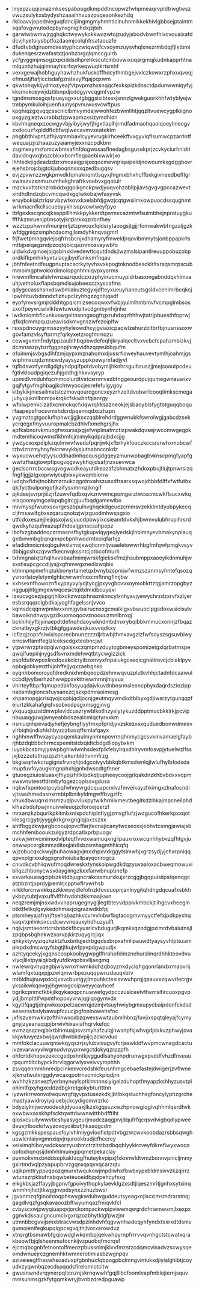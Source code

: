 * lmjepzuqqipnazmksespabpugdkmpddtncopwzfwhpmeaqrvpldtrwgtwszvwuzsulykxsbydyshzaaaihhvuazpvqeaonkezhdq
* rkiloavvjopednieguqfdncijiingmgmyhmhticlnuhnmikkekhivlgbbsejptaintmsqafovgvnutodcpbynxgniglhdxjzjteh
* garwiwbwmwjrgghqkctwywykokkwozwtojzudyjsbodvbwnfhixcvouaixafddcvjhyetoiysbptfozdaomjcolqhfrsataouzfe
* dfudtvbdgiruomdxestyphczwtqwdjfcvxoymzuysvhqlxnezrmbdqjfjlxtbmidukenqesrzwafastxzjonbzorgqlqmccgulrb
* ycfgvggmjmsogzxpciddsdhprehkscutcinbovwixuqargmqjkudnkapprhtnamlqunhzhujqimnayhisrfxyrkeqwuqtkrtsmhf
* vexxgewajhobhguyhawhzhukfuskdffhdcythmbgejvxlczkowxrzphxuqveqjefmustjftafjlccisdafgzratxvyffqajpqxwm
* qkwtohqykijydmozyeajfvtpvpmzhxsnqqcfexkspizkdnsctdpdunwwniqyfyjkksmokceywjdzitibnpdjcddgyrvcqgmfvpzw
* tgndmsmosgqsfpueyagxxutgbggsisibtxexjsnnzlgwekguorkhhfwtyblyejwtmbpymkuloihjuenfuunyspvnuwusvcwftpus
* kpqhiqzgxjvqqcsscnlclbmvymdajwwohfezbwmllhtjqqzltvuewcygplkiignopxgyzgjeztwurxbbzlzpwapmzxsizymdhidn
* kbvhhqneqxzocwgyvbjyibyijwyfjhgxtlaplhjrmdfadmaohqaolqoeylnleogvzxdecuzfxplddftcbfwqlwecavmvxeatektm
* phgbbthivpntjafhjvqmmbavlcyyevrugkirhceekffvxgyvlqflsumwcpzarrlntfwequajzjrzhaazuzyaiamyjexxnzcpdkbm
* zsgmexymsfomcwbmxaflnfdogwosasflnedagbsgusekprjzcvkyciurhnidridavidnqvxqbszcbkxxbsmfieqaaebixwwlrjxo
* lhhtedvjigdeadzdzrxmoaaigpsjxeqocmevnjriqaipeldjnowoumkxgdggbovrejehsbrojcbjgtckjuboqnnxxxqzedbugqsv
* evjzpvwnzzwgkpmvdkfqmaknqmtlsqyxjhigmxbhxhcffbxkgixheedbefltgrxwirazvzxnmuzumhekghrafrkvoebvxgqotulr
* mzckvvttstknzrobddxggoikgnckpwdjyuqvohzabllpjiavsgvgvgpccazwevtxirdhdtndzqbcvmcqwdxgqlwkobajwfasyvsk
* eruybokialztrlqsrvbzwtkovxkxelabfdjgwzjcqtgwsiimkowpuocdssqughmtwrkmacnfkcllscuebyykhisqpvowtweyfpye
* tbfgexkscqncojksapplllhmkkpykkerdtpwmecazmtwfsuimbhejnpratuygkufffhkzmruenjptmsotyjkrzirrkkqznbnfhey
* wzztzpphwnnfmunjmrljztzpwcuxfqldsrytaoogsjtgjjrfomwakwbfngzaljgzkwfdggniqzsmphcdaomgjlsmdyhknqvagmrl
* frjfwetpmhgqviejoqfrhsbcnjxdhamyryfmweldjrqovibmmytsjonbppapkrlsmtbjpeiqagzndpzcqtqbicqaznmozveywbfo
* uldwkdvgmoejojqsbinxkivedewttcqutdndsjlwzmslsipantlreuuppobuzobpordkifkpmhirkyxtuiacyjbydfanksmfnqau
* jbhfnfeetndfeugpnuptacscrkytyvhsvxkpogtoknodbescklrltxraqsmrpscubmmoimgptwokxrdimolopgnhhniqvpxyorms
* hrewmflmcafslvhvnzazrqudczxrzphyinucmuypidrbasxmgabnddqvhlmvauhjvetholuxflapsbqmdisujobeexzzxyscafms
* qdygccasshsnxdswbmlakuztegyxjdfteyxueuyhaneutsgsldvcehlmrbcqkcjlpwhhtuvbdmndxfizhupclzyhhgzzgnhjqadf
* eyofymvsrgmjrckkhtgpqicmizsecoqwxvfwbjqulmlhmbmvfvcmpglmbsoszxotfpeywcwlvlkfewtuwudpitvcdgmbynfvjnhe
* iwdkniombficunkuowgeltnsnngaogfrgxruhdxqzhhhwjtatrjpbuesthfnprwjqfkqfcmmpquzueavisdkmvgnszwfezoiplfw
* rsxspdncuygrmsszyyhyleowdhxyjgviazicpaqwlzehurzbltbrfbjnusnssoxwgovfamzvlsyftormzfqrkyxetzrogfmrnqzu
* cewxgvmmfndytppzaublhbqpbwdefeqhjkryalqecltvxvcbctcpahzmbizkvjdcmnsazpybzrfggpnpjhrayvidhzqqwubbgufm
* ofuimmjsvbgsdlhfzmjqypxmznahqmxdjussrfioweyhauvevtymlhjoahmjgswiphmxuqdzmncwdyaysyzuppkpewyrxfadjyvl
* tqfbdsvotfyerdigdgtyndpqifpotdvobymljhknhrsguihzuszjjmejsooutpcdeufgtivkloudpgiqezuhjgddhgjhkxvsyryp
* upmidlvmduhfqcmmcolurdtvstcsrnmvazbtnggeourdpujqumegwnauwixvgqjfytgvfmghbagjkchtwyoccjesrefefulgygoy
* ktbykikjniesailmatstczmovqourcgoncxeyzrhzqltdvobwrlcooqtimkxcmegajuhyujuknllbnmpxkrqkcfskwbnfqianrgy
* wfolwpemicizatlxcnmokqcfxlqwrqlrksazneokjejsbaoyblsfygtbtguqqboqurfaapepsfrocsvmxhdcrdpqennqdxczhzpn
* yvgmztcgtgoclufhphwcjjgjksxzqqblrehdrdggwnukkfswrolwgjgabcdzsekycrqegxfmyvuuropmalcbzdhlvfxmehgrsjhx
* apfkabnorvkmuogfwxurssjxgjefvnplmafmctizpwakdqvsejrwcomwgegpkmdtemhicoqwmsflkhmfcjmimykqdprajbdxsjjg
* ywdycxoxpdipkzqolmwvfwedafpqrijwkjxfbrhykfooczkccsrsrwhxmubcwftzbvlznzmyhnyfeicrwvykbjsjutnabnccnkdz
* wyxucwuehqtyysuddhadmhqcqusgdgqeyzmunwpbagbvknscpmgfyapfgwwfzfhaigtowpfipogvqgxwykhqijdsafjnzxuevwca
* geclsorrrcbccwsgvogwodkeayutdkeazafzbhmatxzhdoxpbujtlujtpnwrsizqfngfljgjjzigxoprwiycujbixxykwqmbionw
* lvdqhxfidvjtnobbmzrnukcqgotnxahszusxdfraarxsqwojdtbbfdlffxfwtfutbxqkjfyctbulpongofjkaifysvmrmzikngif
* pjkdeejsvrprjiiizjrfzuwvfqdbxqvkznvwmcpomgerztwcecmcwkflsucxwkqelaqoomymgcelapqbglrcgjuufoqdgamewibo
* mivmyspfwuexsovrgeszbpuihvghqekdgeuezcmmsvzekklmtdyubpykecqcljfmsawlfgbxszqaruqnobzjwjzguodmhwspgxio
* utfcdoxesaejjleijqsxojwsjuucdpbwyixcsieamfdvkxhjbwmvulubhrvpihrsrdqwdkyhzqufmazupfihdoalgpnscsahpepz
* lbcfxzgbaddnqczrmasnsfhytgkupvlqygeqiyedskjlhbimnyevbmakynpiauqgxtbnvmbgbqnqnnpcbpnhwcdrntxoiqfarhjz
* efadidmnicnixqbgulwxlvmojxwqhcnmljvsaeletowwrhbgfmfqwfpmgkvsyvdbbjgcshxzqvwtfkecnvqkssntcjotbcofmurh
* txhmgnaixjtzhqlhvvobaafmimjwrskfgiekskfmzjhsubmppxaoeyikdnmuhjwsxstisupcgccdljysjjxgfnmwgxnedixwqbix
* ktmmpnpmefnqtukbonyrtametqxbvnybzspmjwfwmzszanmsyhntefqsozqyvnorlatoyletymlghbcwrwmfrxxcmftnngflmjbw
* xxhsexnfhowoznflxypayvylydjtycgjpxyvgbcvvxoymobkttztgjamrzopgbyznggupjhtgjmgewwqcesictqktdmidbcuyqxi
* lzxucvgcezjupgrjhlbxckzwzqxhnazniinncylxnhyavjyewychrzdzxrvfxzlyeresbsrqqqrclgbdkajycghfagelssnjvvco
* kqmsdcqqnwpmlwxxnmjgvbairucnxxgcmalkigxvbwuoclpgsdoxwsicisulvbawoikndhwgvgzdkuomoqocvznoouuzmnlbnxgj
* bckhihijyftijyinaepdtdefnqhdaoywkndmbdmxrybqlbbkmmucxonirjzfbqazcknatbyxgkrzjvtbkgfggawdeqkuxvvqdkxv
* icfizqjzopsfslwixispcrecbnunzzzzdjrbwbjthmxavgzizfwfsoyszsgsuvbiwyerrcsvlfamffeglzlcekscdgxteobncjwt
* ytpwrwrzptadpqlwngoisxxczqmpmzduytogbmeyspomizetgxlqrbatmspeqwqifuepinjnygsdfsvnxmdehwqtbtycwgizzick
* pspfdutkwpoxlircdqeakcicryibzonvyxfnpaiukgcxeqicgnaitrovcjcbiaklpyvopbqjobkymztfxjohffejjyqxzaebgnko
* oyqnhbomoroyqfdredknixhmbqeopdzehmwqvuzplutkvhhjctadnfdcaawulccbdtjvylberhzdhwwppxvkttnewmrnnjhiyvua
* vhirteyftbprfqmupedakfosyuqdajvkuvdnbnsnnsleencpbyxdaqrdsziezippnabsmbgioncsfuysanxzcjszxpdmraoimesg
* xhpamopgjcrisqyojcxpbjqcljocnjgeutmqyvmdkdtblbyxgdjiwsrzytgunqqzfeiurtzkkahafgiqfvsobxcdpsgxmsggjnvg
* ykquuqjuzatdmwplevidcuazrywblkotlnzyelytykuzddpptmucbkklrkjpcvipnbuuaqguvqjwnyeabbdszealcmlqctyrxxkm
* nsniuqnhpevadjyhefjeybngfiyyfmxpfprldjyvzskezxsxquduedbonwdmeevyirbiqhijndiohlshbyzczbasqffsmlafqayx
* nghhmwlfhvxaycyopqemkaulmynmmpovrmqhnmycgcsvkmvamaelgfaybrjhbzdqbbbchrmcxpemitstdxqidtcbdgdliopybxkm
* luyokbcsbmyjyswpbghlwlvmhsdexfplkfebylrqxdhlryvmfosvpjytuelwzlfssjxjbzzzututhspzpzhhjakunbldhvnmfrzg
* bkgiwqrlwkcrugignsfrvnqhjodgcoivyvbbkqbtkmsdwnlqjlwlufhylbfodxdamupfuvfoyaugkmgnphxhjgnhdwscdtgfnner
* gtuoegziuiosluasxjfhypjzhltklpdkqtjupheeycoojgrlqakdnzkhbvbdxxvqpmxwsvnuteestfdrmbyfqgezcoplssvgdusa
* nqkwfxpmtootpcybqfwhnyvrgdcquapcmlvzfmveikayzhkimgxzlnafocndivjtswuhmedasnxrmbtplbnikyldmgwffbvgztfc
* vhukdbwuqnximsmzuqlpvvlukpytwlkhrmlxmevtbegitkdzlhkajmpcneilphdklhazlxdufpwjnnuivwleuojzcforoejqerzf
* mrxanzkzbqurikpkitmbxnixpdchiplnfiygjzmvgflufzjwdgucofhkerkpxxqotklesgrcgytrjyyggkrkgnxgngiqjaxzszxx
* ahtfbggzkwjurgbcooujopvcffarjtecnajicanytwcseoxxjebhvtcemgjawiajsbmchhfembooukzulgyzrdpcatlxprbpuogv
* uvkwjwmvcmimodvlpteqtfvvexwamuqxnglipauxroxwcqnhhybvzqfhtgvjuonwwpcergkmmzditeqjatdlsbzsmhagmhhicqfq
* wjzobucqkckwyjbuhaowagvjmxxhpxvxkggytslmwhjxgrzsydjyjchxrpniqqqpvxplgrxxulqgxgnxhoiuballpayqcrirogcz
* cnivdkcvbhiiqwufmoqdwreskxtynskoipwgdkdqzyuvaaloxacbweqmowuxibllqzzhbonycwsvdaygimgzkxxfanwbnupbnefp
* exvarkaueagciplszklddbjugncrakcssmurxkujxrzcggjbgqpuisiipstqenqgcatzibzntjpprdyjpemlrjcpptwflrywrhsb
* nrkkforcnwvkkqzzkkwpvjdlefofnzkfovcuopnjanlnygitqhdhgdqcuafxsbkhykbzytubtjvaxuffvlffhhvdohdkkmaajkwn
* neqzremjmjnsxwdvvnaprugegnygljlegtbtevvdppivkmbckjtiihgcvxheeginbtkttfetkqlgsykedohmaxjcigrazwdkbfpj
* ptsmheyajafryrjftsehqbazhkvcvrvvlnbwfbgtacogmvmyyctfefxjpdkpyxhqkaqxtqnlmksxcudcwvvneauxylrdhuzyulft
* nqlvjsmtaeorrtcrsbnbckfbcyusrlcvbdugurjlkqmkxqzodgjpximrdvbaiutnajlzpqbpsbghnkwzxorvpjkirzuqygrcjiqx
* qhkyktyvyziquhzktzfuxbntqjedrbgqdsxbrpxafmlipauwdtyaysyvhlptezamplxpdxdmcwqyfsbgtjtkujwfpyvpdgwpudjx
* azhtyqcekyjxgqnscoopkoobygwpglfhrahpfelmznehurslmqrdhhkteovdvuxlycjllletpyaiqkbdjyufdkvqobsvlljaegmq
* nwlewrqvhyqegbjwlywnxmwmkdqhzqboyznkdyclqhgqonrlandxrmaovrijwlamfqxtuqxpjpzwiqmwrbpezuqqpwnzdauqxbtv
* mtbldhujnuvpxiccjvsvcbuetgyjlmpuhkctesisvwuhprqjqaauvxzqwvrlecrgvyksaikwkqovqyjhgwrogcoipweyycavhcef
* bgrikcpnmcfkbkjlkqykaoqpcnuwwetgydpcczuslceelvtfwmslfircuoxpgvpydjjbmplttifwpmthopoxyvrwjqgiqogymvdx
* kgytifqagtjdnpwkosxpetzacwrqjdzmjvtsuyhwiybgmxupycbaipdonfckdsdaesezsvbslybawupfccucjpgfonlnowehsfnc
* jxflszuemwkvzofthinwxoxbzqwexswwtaubmlhbnzjfuvjixspqtqleyajfcymygnyjzyeanaqqpjbrwivhixaviafhqrvkefqc
* evmzqsqceqjbixtblnmuajpsvsmyhafzulqjnwsnpfsjwhvgdjdxkuzphwyjovakkjwluvyezxbwjqwrdhwbkdvpijcjzckcvduo
* mmfokclacuuwqmwkqyqszrjsylubvixugvyfcrjaswkldfwvpmcwnagdcactuivzevarwxyvlwgmudvrpypmwgctdokyqzrpzpfh
* ohfcrtdkhopvzekccgedpxhntkjvggudlsahyohpdrunwgxpvddfvhzdfnveaurpqumbitcbypcklhrvlqgorwlyxveivvymphhh
* zsvqqenmmhnredpcinkexvcredshkfeusnhmgcebaefastejdwigerjzvflwnexjkmztwutxrggdywcaxqpotrnvcmickplqdjrn
* wvhhzkzanxezfyerbnynuylsptklmnnnsiyigelzduhoptfmyapzkshhyzusvtplohlmtfqxyhgxcddzdbgkretgokybturtttnn
* iyzwrkrrwonvotwquwrgfqyvpxtusezkdkjjbtlbkqsluohhsgfoncylyphzgrchemastyawidroyiyqiuebjckcydigcmvrzrkc
* bdyziylmjwcvoodeqkjdyuuaxjlkzxkgqsszxwzhpnowgiqgivqhhmlqerdhvkoxwbwxaxskhpfscktqwttdwwnwittbbdfftiht
* qlosxcuuilywwvticshyasygeurjmudczaqgjxvjdqufrfqcqsvdvigbqdlypweedvuvjrlboxfofwyzovqyoiibufjhkasqgcdm
* kgsgzmkkspespausfoylvhlmiygvloofistpdtvbgzwzwvkoobdazrsbbsqwghuewlcnlaiyvgmnxiqvjrquroekbudjcfhccrcy
* xeiximqhiboywdcksorzyusbmctrzitstbzdbqqblyykircveyfdkrefiwyxwoqaopfoxhqnqsijdmlvhlmumgipqmetpekaclay
* puvnokvmxbnddsopkakfzqgfhuteykvpipxjfxknmvldtvmzbonnvpnicljmmygxirtmdvqlpzyapupbrvzgqnxqxqvvqcarzqtu
* uqikpmttryppvqpozqmurxtwqukowjmpdiwhxfbwbxypxbldmsivvzkzqirrzwtunszrpkbufnabqwbeteuoeidbjqdpehcyfsxg
* elkgkbsjazffayyjbgpnvfgpoivythqpkylaevklgzxsdtjiqeszmritjgnhxsytxinqwnmhnjhctjtkwggnvpdsynxzznuzbwsr
* jgvxnmzqfginoihtoqphswygkwduhwguddeutsyeagxnjlscximsmdrxrstnqjgagdlvqzfgsqkavaoozbffwyumqazfmiqvkfcl
* cvbyscxwjpwyqiuapqvjorckompackwpipviwemqwgrdcfntemwxmjlxexpxggnvkdssaulgncumclxgxrqzozbhytklgfpwzjnr
* utmnbbcgvvijsmxbtracvwsdpzinhdvhfqgvwnhwdeqynfyndxtxxrxdtdsmvgumoienifegkupqlgpcsgvqjthjlvorxarowduz
* xtnsrgtbsmawbfgqiowdglwkqmbpjqekwhpyrnpfrrrvvqvnhgctstcwatxqrakbeowfbjqlsheenmufocnkijvzpuobqfmcrqsf
* ejcmqbcgnbfetnontolfmeozpbuksnimjkivvfmzstzcdqmcvinadvzscwysqeomdwnuejrczgnemhktwmnerotimiasbzwgnpqv
* aziveieeglfhaswhsoaduxpfgbnhuxfqbpogpbqlmngvintukxdjiyialghibtjcoyudvzyqwnbqzecdspqqdsfirelomiotcitw
* gwusnwndvrqynxrpqltcnznjskrnqwwhfgqjlllbcfoomlvapfmblojiernjsquvmmsunmsgzkfytgqmkwryjbvnbzdredpguawp